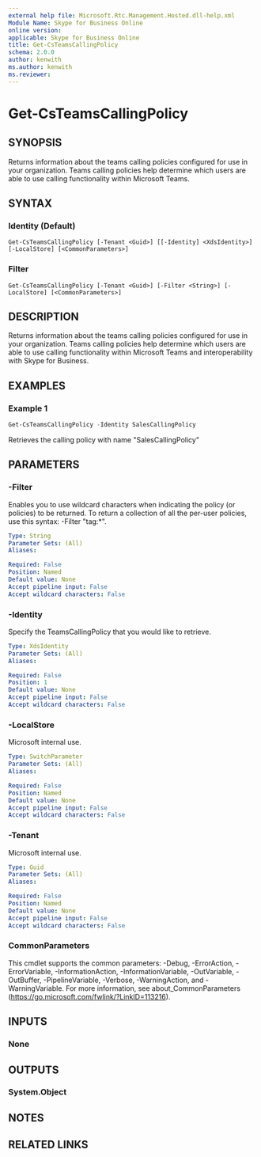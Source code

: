 ```yaml
---
external help file: Microsoft.Rtc.Management.Hosted.dll-help.xml
Module Name: Skype for Business Online
online version:
applicable: Skype for Business Online
title: Get-CsTeamsCallingPolicy
schema: 2.0.0
author: kenwith
ms.author: kenwith
ms.reviewer:
---
```


# Get-CsTeamsCallingPolicy

## SYNOPSIS

Returns information about the teams calling policies configured for use in your organization.
Teams calling policies help determine which users are able to use calling functionality within Microsoft Teams.

## SYNTAX

### Identity (Default)
```
Get-CsTeamsCallingPolicy [-Tenant <Guid>] [[-Identity] <XdsIdentity>] [-LocalStore] [<CommonParameters>]
```

### Filter
```
Get-CsTeamsCallingPolicy [-Tenant <Guid>] [-Filter <String>] [-LocalStore] [<CommonParameters>]
```

## DESCRIPTION

Returns information about the teams calling policies configured for use in your organization.
Teams calling policies help determine which users are able to use calling functionality within Microsoft Teams and interoperability with Skype for Business.

## EXAMPLES

### Example 1
```powershell
Get-CsTeamsCallingPolicy -Identity SalesCallingPolicy
```

Retrieves the calling policy with name "SalesCallingPolicy"

## PARAMETERS

### -Filter
Enables you to use wildcard characters when indicating the policy (or policies) to be returned.
To return a collection of all the per-user policies, use this syntax: -Filter "tag:*".

```yaml
Type: String
Parameter Sets: (All)
Aliases:

Required: False
Position: Named
Default value: None
Accept pipeline input: False
Accept wildcard characters: False
```

### -Identity
Specify the TeamsCallingPolicy that you would like to retrieve.

```yaml
Type: XdsIdentity
Parameter Sets: (All)
Aliases:

Required: False
Position: 1
Default value: None
Accept pipeline input: False
Accept wildcard characters: False
```

### -LocalStore
Microsoft internal use.

```yaml
Type: SwitchParameter
Parameter Sets: (All)
Aliases:

Required: False
Position: Named
Default value: None
Accept pipeline input: False
Accept wildcard characters: False
```

### -Tenant
Microsoft internal use.

```yaml
Type: Guid
Parameter Sets: (All)
Aliases:

Required: False
Position: Named
Default value: None
Accept pipeline input: False
Accept wildcard characters: False
```

### CommonParameters
This cmdlet supports the common parameters: -Debug, -ErrorAction, -ErrorVariable, -InformationAction, -InformationVariable, -OutVariable, -OutBuffer, -PipelineVariable, -Verbose, -WarningAction, and -WarningVariable.
For more information, see about_CommonParameters (https://go.microsoft.com/fwlink/?LinkID=113216).

## INPUTS

### None
## OUTPUTS

### System.Object
## NOTES

## RELATED LINKS
